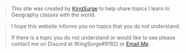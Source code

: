 > This site was created by [KingSurge](https://github.com/King-Surge) to help share topics I learn In Geography classes with the world.

> I hope this website informs you on topics that you do  not understand.

> If there is a topic you do not understand or would like to see please contact me on Discord at (KingSurge#9182) or [Email Me](kingsurge001@gmail.com).